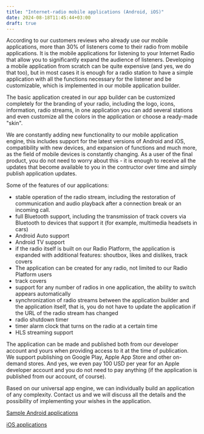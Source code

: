 ```yaml
---
title: "Internet-radio mobile applications (Android, iOS)"
date: 2024-08-18T11:45:44+03:00
draft: true
---
```


According to our customers reviews who already use our mobile applications, more than 30% of listeners come to their radio from mobile applications.
It is the mobile applications for listening to your Internet Radio that allow you to significantly expand the audience of listeners.
Developing a mobile application from scratch can be quite expensive (and yes, we do that too), but in most cases it is enough for a radio station to have a simple application with all the functions necessary for the listener and be customizable, which is implemented in our mobile application builder.

The basic application created in our app builder can be customized completely for the branding of your radio, including the logo, icons, information, radio streams, in one application you can add several stations and even customize all the colors in the application or choose a ready-made "skin".

We are constantly adding new functionality to our mobile application engine, this includes support for the latest versions of Android and iOS, compatibility with new devices, and expansion of functions and much more, as the field of mobile devices is constantly changing. As a user of the final product, you do not need to worry about this - it is enough to receive all the updates that become available to you in the contructor over time and simply publish application updates.

Some of the features of our applications:
- stable operation of the radio stream, including the restoration of communication and audio playback after a connection break or an incoming call.
- full Bluetooth support, including the transmission of track covers via Bluetooth to devices that support it (for example, multimedia headsets in cars)
- Android Auto support
- Android TV support
- if the radio itself is built on our Radio Platform, the application is expanded with additional features: shoutbox, likes and dislikes, track covers 
- The application can be created for any radio, not limited to our Radio Platform users
- track covers
- support for any number of radios in one application, the ability to switch appears automatically
- synchronization of radio streams between the application builder and the application itself, that is, you do not have to update the application if the URL of the radio stream has changed
- radio shutdown timer
- timer alarm clock that turns on the radio at a certain time
- HLS streaming support

The application can be made and published both from our developer account and yours when providing access to it at the time of publication. We support publishing on Google Play, Apple App Store and other on-demand stores. And yes, we even pay 100 USD per year for an Apple developer account and you do not need to pay anything (if the application is published from our account, of course).

Based on our universal app engine, we can individually build an application of any complexity. Contact us and we will discuss all the details and the possibility of implementing your wishes in the application.

[Sample Android applications](https://play.google.com/store/apps/developer?id=iRadioService)

[iOS applications](https://itunes.apple.com/us/developer/aleksey-paramonov/id781686676)

